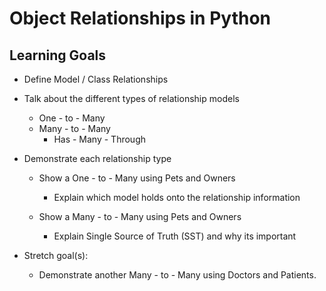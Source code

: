 # Object Relationships in Python

## Learning Goals

- Define Model / Class Relationships

- Talk about the different types of relationship models

    - One - to - Many
    - Many - to - Many
        - Has - Many - Through

- Demonstrate each relationship type

    - Show a One - to - Many using Pets and Owners
        - Explain which model holds onto the relationship information

    - Show a Many - to - Many using Pets and Owners
        - Explain Single Source of Truth (SST) and why its important


- Stretch goal(s):
    - Demonstrate another Many - to - Many using Doctors and Patients.
